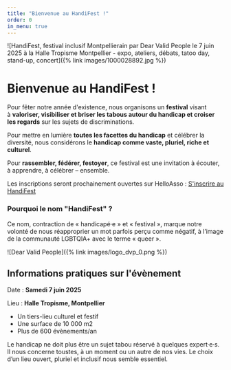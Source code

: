 ```yaml
---
title: "Bienvenue au HandiFest !"
order: 0
in_menu: true
---
```

![HandiFest, festival inclusif Montpellierain par Dear Valid People le 7 juin 2025 à la Halle Tropisme Montpellier - expo, ateliers, débats, tatoo day, stand-up, concert]({% link images/1000028892.jpg %})


# Bienvenue au HandiFest !

Pour fêter notre année d'existence, nous organisons un **festival** visant à **valoriser, visibiliser et briser les tabous autour du handicap et croiser les regards** sur les sujets de discriminations.

Pour mettre en lumière **toutes les facettes du handicap** et célébrer la diversité, nous considérons le **handicap comme vaste, pluriel, riche et culturel**.

Pour **rassembler, fédérer, festoyer**, ce festival est une invitation à écouter, à apprendre, à célébrer – ensemble. 

Les inscriptions seront prochainement ouvertes sur HelloAsso :
<a href="https://www.helloasso.com/associations/dear-valid-people" class="bouton">S'inscrire au HandiFest</a> 


### Pourquoi le nom "HandiFest" ?

Ce nom, contraction de « handicapé·e » et « festival », marque notre volonté de nous réapproprier un mot parfois perçu comme négatif, à l’image de la communauté LGBTQIA+ avec le terme « queer ». 

![Dear Valid People]({% link images/logo_dvp_0.png %}) 

## Informations pratiques sur l'évènement

Date : **Samedi 7 juin 2025**

Lieu : **Halle Tropisme, Montpellier**

- Un tiers-lieu culturel et festif
- Une surface de 10 000 m2
- Plus de 600 évènements/an 

Le handicap ne doit plus être un sujet tabou réservé à quelques expert·e·s. 
Il nous concerne toustes, à un moment ou un autre de nos vies.
Le choix d’un lieu ouvert, pluriel et inclusif nous semble essentiel. 